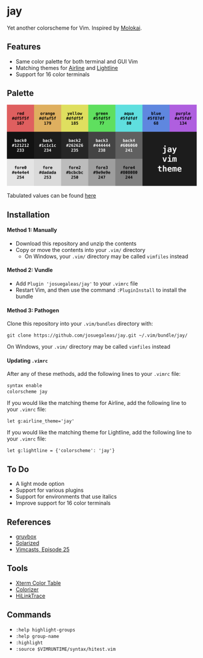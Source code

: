 # jay
Yet another colorscheme for Vim. Inspired by [Molokai](https://github.com/tomasr/molokai).

## Features
- Same color palette for both terminal and GUI Vim
- Matching themes for [Airline](https://github.com/vim-airline/vim-airline) and [Lightline](https://github.com/itchyny/lightline.vim)
- Support for 16 color terminals

## Palette
![Palette](./images/palette.png?raw=true)

Tabulated values can be found [here](./palette.md)

## Installation
#### Method 1: Manually
- Download this repository and unzip the contents
- Copy or move the contents into your `.vim/` directory
	- On Windows, your `.vim/` directory may be called `vimfiles` instead

#### Method 2: Vundle
- Add `Plugin 'josuegaleas/jay'` to your `.vimrc` file
- Restart Vim, and then use the command `:PluginInstall` to install the bundle

#### Method 3: Pathogen
Clone this repository into your `.vim/bundles` directory with:
```
git clone https://github.com/josuegaleas/jay.git ~/.vim/bundle/jay/
```
On Windows, your `.vim/` directory may be called `vimfiles` instead

#### Updating `.vimrc`
After any of these methods, add the following lines to your `.vimrc` file:
```
syntax enable
colorscheme jay
```
If you would like the matching theme for Airline, add the following line to your `.vimrc` file:
```
let g:airline_theme='jay'
```
If you would like the matching theme for Lightline, add the following line to your `.vimrc` file:
```
let g:lightline = {'colorscheme': 'jay'}
```

## To Do
- A light mode option
- Support for various plugins
- Support for environments that use italics
- Improve support for 16 color terminals

## References
- [gruvbox](https://github.com/morhetz/gruvbox)
- [Solarized](https://github.com/altercation/vim-colors-solarized)
- [Vimcasts, Episode 25](http://vimcasts.org/episodes/creating-colorschemes-for-vim/)

## Tools
- [Xterm Color Table](https://github.com/guns/xterm-color-table.vim)
- [Colorizer](https://github.com/chrisbra/Colorizer)
- [HiLinkTrace](https://github.com/gerw/vim-HiLinkTrace)

## Commands
- `:help highlight-groups`
- `:help group-name`
- `:highlight`
- `:source $VIMRUNTIME/syntax/hitest.vim`
